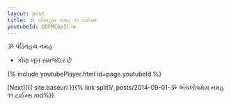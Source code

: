 ```yaml
---
layout: post
title: ૐ પંડિતહય નમહ ૧૧ ટાઈમ્સ
youtubeId: QDFMC6pIl-w
---
```

 
 
 ૐ પંડિતહય નમહ  
 
 -  કોણ ખૂબ સમજદાર છે 
 
  
 
  
 
 
 
 
 
 


{% include youtubePlayer.html id=page.youtubeId %}
 
[Next]({{ site.baseurl }}{% link  split1/_posts/2014-09-01-ૐ અંચલોપમેય નમહ ૧૧ ટાઈમ્સ.md%})
 
